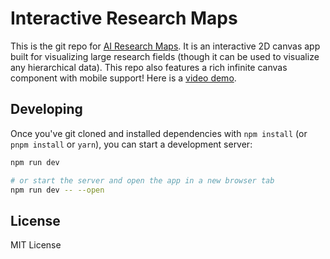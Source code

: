 # Interactive Research Maps

This is the git repo for [AI Research Maps](https://www.airesearchmaps.com/). It is an interactive 2D canvas app built for visualizing large research fields (though it can be used to visualize any hierarchical data). This repo also features a rich infinite canvas component with mobile support! Here is a [video demo](https://www.youtube.com/watch?v=nXtQtNlU_jg).

## Developing

Once you've git cloned and installed dependencies with `npm install` (or `pnpm install` or `yarn`), you can start a development server:

```bash
npm run dev

# or start the server and open the app in a new browser tab
npm run dev -- --open
```

## License

MIT License

